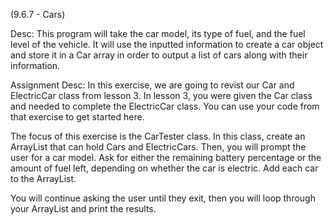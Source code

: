 (9.6.7 - Cars)

Desc:
This program will take the car model, its type of fuel, and the fuel level of the vehicle. It will use the inputted information to create a car object and store it in a Car array in order to output a list of cars along with their information.

Assignment Desc:
In this exercise, we are going to revist our Car and ElectricCar class from lesson 3. In lesson 3, you were given the Car class and needed to complete the ElectricCar class. You can use your code from that exercise to get started here.

The focus of this exercise is the CarTester class. In this class, create an ArrayList that can hold Cars and ElectricCars. Then, you will prompt the user for a car model. Ask for either the remaining battery percentage or the amount of fuel left, depending on whether the car is electric. Add each car to the ArrayList.

You will continue asking the user until they exit, then you will loop through your ArrayList and print the results.
